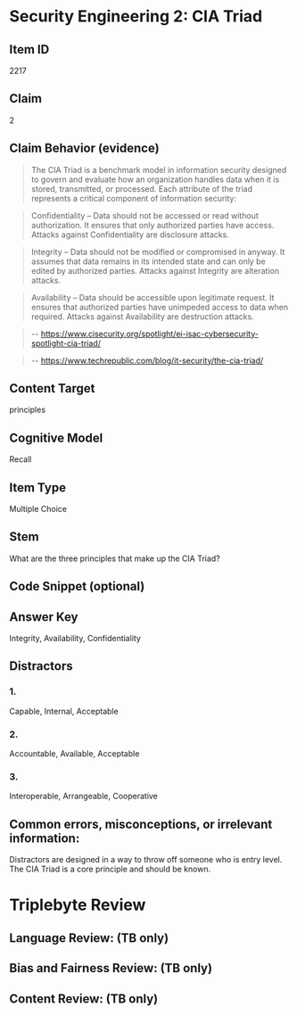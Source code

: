 # Security Engineering 2: CIA Triad


## Item ID
2217

## Claim
2


## Claim Behavior (evidence)

>The CIA Triad is a benchmark model in information security designed to govern and evaluate how an organization handles data when it is stored, transmitted, or processed. Each attribute of the triad represents a critical component of information security:

>Confidentiality – Data should not be accessed or read without authorization. It ensures that only authorized parties have access. Attacks against Confidentiality are disclosure attacks.

>Integrity – Data should not be modified or compromised in anyway. It assumes that data remains in its intended state and can only be edited by authorized parties. Attacks against Integrity are alteration attacks.

>Availability – Data should be accessible upon legitimate request. It ensures that authorized parties have unimpeded access to data when required. Attacks against Availability are destruction attacks.

> -- https://www.cisecurity.org/spotlight/ei-isac-cybersecurity-spotlight-cia-triad/

> -- https://www.techrepublic.com/blog/it-security/the-cia-triad/

## Content Target
principles


## Cognitive Model
Recall


## Item Type
Multiple Choice


## Stem

What are the three principles that make up the CIA Triad?


## Code Snippet (optional)



## Answer Key
Integrity, Availability, Confidentiality


## Distractors
### 1.
Capable, Internal, Acceptable


### 2.
Accountable, Available, Acceptable



### 3.
Interoperable, Arrangeable, Cooperative


## Common errors, misconceptions, or irrelevant information:
Distractors are designed in a way to throw off someone who is entry level.
The CIA Triad is a core principle and should be known.


# Triplebyte Review


## Language Review: (TB only)


## Bias and Fairness Review: (TB only)


## Content Review: (TB only)

